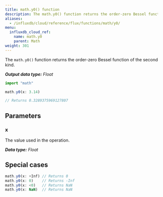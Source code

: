```yaml
---
title: math.y0() function
description: The math.y0() function returns the order-zero Bessel function of the second kind.
aliases:
  - /influxdb/cloud/reference/flux/functions/math/y0/
menu:
  influxdb_cloud_ref:
    name: math.y0
    parent: Math
weight: 301
---
```


The `math.y0()` function returns the order-zero Bessel function of the second kind.

_**Output data type:** Float_

```js
import "math"

math.y0(x: 3.14)

// Returns 0.3289375969127807
```

## Parameters

### x
The value used in the operation.

_**Data type:** Float_

## Special cases
```js
math.y0(x: +Inf) // Returns 0
math.y0(x: 0)    // Returns -Inf
math.y0(x: <0)   // Returns NaN
math.y0(x: NaN)  // Returns NaN
```
